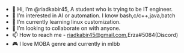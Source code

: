 - 👋 Hi, I’m @riadkabir45, A student who is trying to be IT engineer.
- 👀 I’m interested in AI or automation. I know bash,c/c++,java,batch
- 🌱 I’m currently learning linux customization.
- 💞️ I’m looking to collaborate on with anyone.
- 📫 How to reach me - riadkabir45@gmail.com,Erza#5084(Discord)
- :video_game: I love MOBA genre and currently in mlbb

<!---
riadkabir45/riadkabir45 is a ✨ special ✨ repository because its `README.md` (this file) appears on your GitHub profile.
You can click the Preview link to take a look at your changes.
--->
